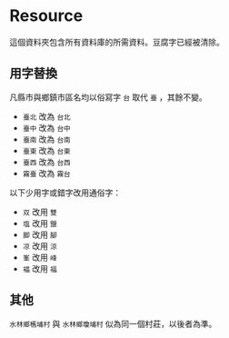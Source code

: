 # Resource
這個資料夾包含所有資料庫的所需資料。豆腐字已經被清除。

## 用字替換
凡縣市與鄉鎮市區名均以俗寫字 `台` 取代 `臺` ，其餘不變。
- `臺北` 改為 `台北`
- `臺中` 改為 `台中`
- `臺南` 改為 `台南`
- `臺東` 改為 `台東`
- `臺西` 改為 `台西`
- `霧臺` 改為 `霧台`

以下少用字或錯字改用通俗字：
- `双` 改用 `雙`
- `塩` 改用 `鹽`
- `脚` 改用 `腳`
- `凉` 改用 `涼`
- `峯` 改用 `峰` 
- `褔` 改用 `福`

## 其他
`水林鄉欍埔村` 與 `水林鄉瓊埔村` 似為同一個村莊，以後者為準。
